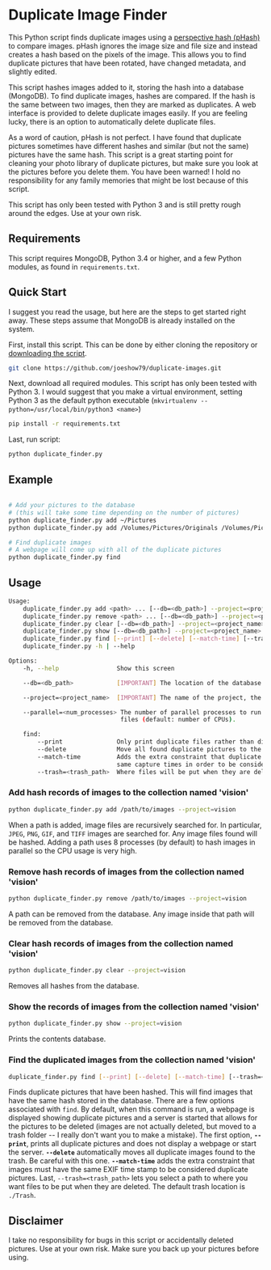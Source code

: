 # Duplicate Image Finder

This Python script finds duplicate images using a [perspective hash (pHash)](http://www.phash.org) to compare images. pHash ignores the image size and file size and instead creates a hash based on the pixels of the image. This allows you to find duplicate pictures that have been rotated, have changed metadata, and slightly edited.

This script hashes images added to it, storing the hash into a database (MongoDB). To find duplicate images, hashes are compared. If the hash is the same between two images, then they are marked as duplicates. A web interface is provided to delete duplicate images easily. If you are feeling lucky, there is an option to automatically delete duplicate files.

As a word of caution, pHash is not perfect. I have found that duplicate pictures sometimes have different hashes and similar (but not the same) pictures have the same hash. This script is a great starting point for cleaning your photo library of duplicate pictures, but make sure you look at the pictures before you delete them. You have been warned! I hold no responsibility for any family memories that might be lost because of this script.

This script has only been tested with Python 3 and is still pretty rough around the edges. Use at your own risk.

## Requirements

This script requires MongoDB, Python 3.4 or higher, and a few Python modules, as found in `requirements.txt`.


## Quick Start

I suggest you read the usage, but here are the steps to get started right away. These steps assume that MongoDB is already installed on the system.

First, install this script. This can be done by either cloning the repository or [downloading the script](https://github.com/philipbl/duplicate-images/archive/master.zip).
```bash
git clone https://github.com/joeshow79/duplicate-images.git
```

Next, download all required modules. This script has only been tested with Python 3. I would suggest that you make a virtual environment, setting Python 3 as the default python executable (`mkvirtualenv --python=/usr/local/bin/python3 <name>`)
```bash
pip install -r requirements.txt
```

Last, run script:
```bash
python duplicate_finder.py
```

## Example

```bash

# Add your pictures to the database
# (this will take some time depending on the number of pictures)
python duplicate_finder.py add ~/Pictures
python duplicate_finder.py add /Volumes/Pictures/Originals /Volumes/Pictures/Edits

# Find duplicate images
# A webpage will come up with all of the duplicate pictures
python duplicate_finder.py find
```

## Usage

```bash
Usage:
    duplicate_finder.py add <path> ... [--db=<db_path>] --project=<project_name> [--parallel=<num_processes>]
    duplicate_finder.py remove <path> ... [--db=<db_path>] --project=<project_name>
    duplicate_finder.py clear [--db=<db_path>] --project=<project_name>
    duplicate_finder.py show [--db=<db_path>] --project=<project_name>
    duplicate_finder.py find [--print] [--delete] [--match-time] [--trash=<trash_path>] [--db=<db_path>] --project=<project_name>
    duplicate_finder.py -h | --help

Options:
    -h, --help                Show this screen

    --db=<db_path>            [IMPORTANT] The location of the database or a MongoDB URI. (eg. mongodb://prcalc:27017)

    --project=<project_name>  [IMPORTANT] The name of the project, the name must be unique. The data of the same project should be save in the same collections. If project is not specified in command line, will be requested for user input.

    --parallel=<num_processes> The number of parallel processes to run to hash the image
                               files (default: number of CPUs).

    find:
        --print               Only print duplicate files rather than displaying HTML file
        --delete              Move all found duplicate pictures to the trash. This option takes priority over --print.
        --match-time          Adds the extra constraint that duplicate images must have the
                              same capture times in order to be considered.
        --trash=<trash_path>  Where files will be put when they are deleted (default: ./Trash)
```

### Add hash records of images to the collection named 'vision'
```bash
python duplicate_finder.py add /path/to/images --project=vision
```

When a path is added, image files are recursively searched for. In particular, `JPEG`, `PNG`, `GIF`, and `TIFF` images are searched for. Any image files found will be hashed. Adding a path uses 8 processes (by default) to hash images in parallel so the CPU usage is very high.

### Remove hash records of images from the collection named 'vision'
```bash
python duplicate_finder.py remove /path/to/images --project=vision
```

A path can be removed from the database. Any image inside that path will be removed from the database.

### Clear hash records of images from the collection named 'vision'
```bash
python duplicate_finder.py clear --project=vision
```

Removes all hashes from the database.

### Show the records of images from the collection named 'vision'
```bash
python duplicate_finder.py show --project=vision
```

Prints the contents database.

### Find the duplicated images from the collection named 'vision'
```bash
duplicate_finder.py find [--print] [--delete] [--match-time] [--trash=<trash_path>] --project=vision
```

Finds duplicate pictures that have been hashed. This will find images that have the same hash stored in the database. There are a few options associated with `find`. By default, when this command is run, a webpage is displayed showing duplicate pictures and a server is started that allows for the pictures to be deleted (images are not actually deleted, but moved to a trash folder -- I really don't want you to make a mistake). The first option, **`--print`**, prints all duplicate pictures and does not display a webpage or start the server. **`--delete`** automatically moves all duplicate images found to the trash. Be careful with this one. **`--match-time`** adds the extra constraint that images must have the same EXIF time stamp to be considered duplicate pictures. Last, `--trash=<trash_path>` lets you select a path to where you want files to be put when they are deleted. The default trash location is `./Trash`.

## Disclaimer

I take no responsibility for bugs in this script or accidentally deleted pictures. Use at your own risk. Make sure you back up your pictures before using.
